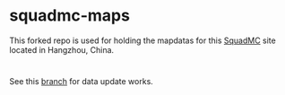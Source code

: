 # squadmc-maps 

This forked repo is used for holding the mapdatas for this [SquadMC](http://47.96.92.77:8001/) site located in Hangzhou, China.

# 

See this [branch](https://github.com/eternitymoe/squadmc-maps/tree/feat/update_gorodok_yeho_and_add_goosebay_manic5) for data update works.
